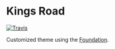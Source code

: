 # Kings Road

[![Travis](https://img.shields.io/travis/interestic/kingsroad.svg?maxAge=2592000?style=flat-square)](https://github.com/interestic/kingsroad)

Customized theme using the [Foundation]().
